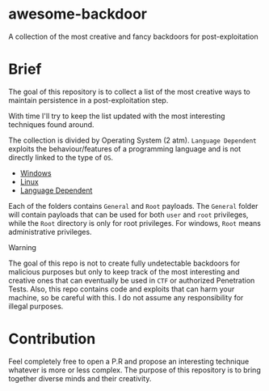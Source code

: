 # awesome-backdoor
A collection of the most creative and fancy backdoors for post-exploitation 

# Brief

The goal of this repository is to collect a list of the most creative ways to maintain persistence in a post-exploitation step.

With time I'll try to keep the list updated with the most interesting techniques found around.

The collection is divided by Operating System (2 atm).
`Language Dependent` exploits the behaviour/features of a programming language and is not directly linked to the type of `OS`.

- [Windows](Windows/README.md)
- [Linux](Linux/README.md)
- [Language Dependent](LanguageDependent/README.md)

Each of the folders contains `General` and `Root` payloads.
The `General` folder will contain payloads that can be used for both `user` and `root` privileges, while the `Root` directory is only for root privileges. For windows, `Root` means administrative privileges.

> [!WARNING]
> 
> The goal of this repo is not to create fully undetectable backdoors for malicious purposes but only to keep track
> of the most interesting and creative ones that can eventually be used in `CTF` or authorized Penetration Tests.
> Also, this repo contains code and exploits that can harm your machine, so be careful with this.
> I do not assume any responsibility for illegal purposes.

# Contribution

Feel completely free to open a P.R and propose an interesting technique whatever is more or less complex. The purpose of this repository is to bring together diverse minds and their creativity.